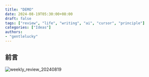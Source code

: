 ```yaml
---
title: "DEMO"
date: 2024-08-19T05:30:00+08:00
draft: false
tags: ["review", "life", "writing", "ai", "cursor", "principle"]
categories: ["Ideas"]
authors:
- "gentlelucky"
---
```


## 前言
![weekly_review_20240819](https://image.pseudoyu.com/images/weekly_review_20240819.png)

